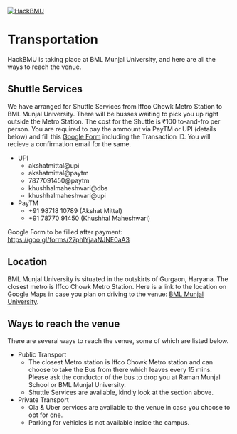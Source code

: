 [![HackBMU](assets/HackBMU.png "HackBMU")](https://hackbmu.67thmilestone.com "HackBMU")
# Transportation
HackBMU is taking place at BML Munjal University, and here are all the ways to reach the venue.

## Shuttle Services
We have arranged for Shuttle Services from Iffco Chowk Metro Station to BML Munjal University. There will be busses waiting to pick you up right outside the Metro Station. The cost for the Shuttle is ₹100 to-and-fro per person. You are required to pay the ammount via PayTM or UPI (details below) and fill this [Google Form](https://goo.gl/forms/27phlYjaaNJNE0aA3 "Google Form") including the Transaction ID. You will recieve a confirmation email for the same.

- UPI
    - akshatmittal@upi
    - akshatmittal@paytm
    - 7877091450@paytm
    - khushhalmaheshwari@dbs
    - khushhalmaheshwari@upi
- PayTM
    - +91 98718 10789 (Akshat Mittal)
    - +91 78770 91450 (Khushhal Maheshwari)

Google Form to be filled after payment: https://goo.gl/forms/27phlYjaaNJNE0aA3

## Location
BML Munjal University is situated in the outskirts of Gurgaon, Haryana. The closest metro is Iffco Chowk Metro Station. Here is a link to the location on Google Maps in case you plan on driving to the venue: [BML Munjal University](https://goo.gl/maps/Qa5qUC8Hzyv).

## Ways to reach the venue
There are several ways to reach the venue, some of which are listed below.

* Public Transport
    * The closest Metro station is Iffco Chowk Metro station and can choose to take the Bus from there which leaves every 15 mins. Please ask the conductor of the bus to drop you at Raman Munjal School or BML Munjal University.
    * Shuttle Services are available, kindly look at the section above.
* Private Transport
    * Ola & Uber services are available to the venue in case you choose to opt for one.
    * Parking for vehicles is not available inside the campus.
